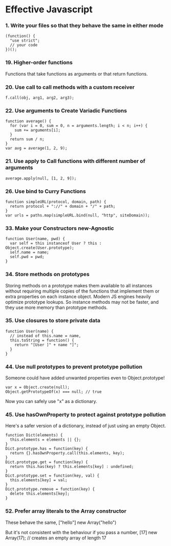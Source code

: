 Effective Javascript
====================

### 1. Write your files so that they behave the same in either mode ###

    (function() {
      "use strict";
      // your code
    })();

### 19. Higher-order functions ###

Functions that take functions as arguments or that return functions.

### 20. Use call to call methods with a custom receiver ###

    f.call(obj, arg1, arg2, arg3);

### 22. Use arguments to Create Variadic Functions ###

    function average() {
      for (var i = 0, sum = 0, n = arguments.length; i < n; i++) {
        sum += arguments[i];
      }
      return sum / n;
    }
    var avg = average(1, 2, 9);

### 21. Use apply to Call functions with different number of arguments ###

    average.apply(null, [1, 2, 9]);

### 26. Use bind to Curry Functions ###

    function simpleURL(protocol, domain, path) {
      return protocol + "://" + domain + "/" + path;
    }
    var urls = paths.map(simpleURL.bind(null, "http", siteDomain));

### 33. Make your Constructors new-Agnostic ###

    function User(name, pwd) {
      var self = this instanceof User ? this : Object.create(User.prototype);
      self.name = name;
      self.pwd = pwd;
    }

### 34. Store methods on prototypes ###

Storing methods on a prototype makes them available to all instances without requiring multiple copies of the functions that implement them or extra properties on each instance object.
Modern JS engines heavily optimize prototype lookups. So instance methods may not be faster, and they use more memory than prototype methods.

### 35. Use closures to store private data ###

    function User(name) {
      // instead of this.name = name,
      this.toString = function() {
        return "[User ]" + name "]";
      }
    }

### 44. Use null prototypes to prevent prototype pollution ###

Someone could have added unwanted properties even to Object.prototype!

    var x = Object.create(null);
    Object.getPrototypeOf(x) === null; // true

Now you can safely use "x" as a dictionary.

### 45. Use hasOwnProperty to protect against prototype pollution ###

Here's a safer version of a dictionary, instead of just using an empty Object.

    function Dict(elements) {
      this.elements = elements || {};
    }
    Dict.prototype.has = function(key) {
      return {}.hasOwnProperty.call(this.elements, key);
    }
    Dict.prototype.get = function(key) {
      return this.has(key) ? this.elements[key] : undefined;
    }
    Dict.prototype.set = function(key, val) {
      this.elements[key] = val;
    }
    Dict.prototype.remove = function(key) {
      delete this.elements[key];
    }

### 52. Prefer array literals to the Array constructor ###

These behave the same,
    ["hello"]
    new Array("hello")

But it's not consistent with the behaviour if you pass a number,
    [17]
    new Array(17); // creates an empty array of length 17
